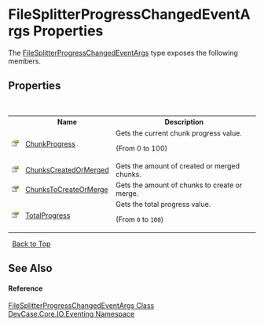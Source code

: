 # FileSplitterProgressChangedEventArgs Properties
 

The <a href="T_DevCase_Core_IO_Eventing_FileSplitterProgressChangedEventArgs">FileSplitterProgressChangedEventArgs</a> type exposes the following members.


## Properties
&nbsp;<table><tr><th></th><th>Name</th><th>Description</th></tr><tr><td>![Public property](media/pubproperty.gif "Public property")</td><td><a href="P_DevCase_Core_IO_Eventing_FileSplitterProgressChangedEventArgs_ChunkProgress">ChunkProgress</a></td><td>
Gets the current chunk progress value. 

 (From 0 to 100)</td></tr><tr><td>![Public property](media/pubproperty.gif "Public property")</td><td><a href="P_DevCase_Core_IO_Eventing_FileSplitterProgressChangedEventArgs_ChunksCreatedOrMerged">ChunksCreatedOrMerged</a></td><td>
Gets the amount of created or merged chunks.</td></tr><tr><td>![Public property](media/pubproperty.gif "Public property")</td><td><a href="P_DevCase_Core_IO_Eventing_FileSplitterProgressChangedEventArgs_ChunksToCreateOrMerge">ChunksToCreateOrMerge</a></td><td>
Gets the amount of chunks to create or merge.</td></tr><tr><td>![Public property](media/pubproperty.gif "Public property")</td><td><a href="P_DevCase_Core_IO_Eventing_FileSplitterProgressChangedEventArgs_TotalProgress">TotalProgress</a></td><td>
Gets the total progress value. 

 (From `0` to `100`)</td></tr></table>&nbsp;
<a href="#filesplitterprogresschangedeventargs-properties">Back to Top</a>

## See Also


#### Reference
<a href="T_DevCase_Core_IO_Eventing_FileSplitterProgressChangedEventArgs">FileSplitterProgressChangedEventArgs Class</a><br /><a href="N_DevCase_Core_IO_Eventing">DevCase.Core.IO.Eventing Namespace</a><br />